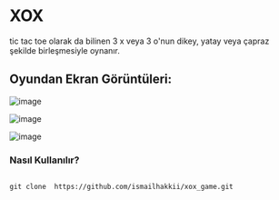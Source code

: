 # XOX 
tic tac toe olarak da bilinen 3 x veya 3 o'nun dikey, yatay veya çapraz şekilde birleşmesiyle oynanır.

## Oyundan Ekran Görüntüleri:


![image](https://github.com/user-attachments/assets/1ddcc9a5-53b1-422c-a40a-58f721f9c62e)


![image](https://github.com/user-attachments/assets/302c7530-6f06-494e-be12-4104fc1274b2)


![image](https://github.com/user-attachments/assets/2012bca8-b6c7-491f-aa2b-91597b55552b)


### Nasıl Kullanılır?
```

git clone  https://github.com/ismailhakkii/xox_game.git

```
